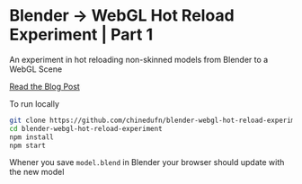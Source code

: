 # Blender -> WebGL Hot Reload Experiment | Part 1

An experiment in hot reloading non-skinned models from Blender to a WebGL Scene

[Read the Blog Post](http://chinedufn.com/blender-web-hot-reload-obj/)


To run locally

```sh
git clone https://github.com/chinedufn/blender-webgl-hot-reload-experiment
cd blender-webgl-hot-reload-experiment
npm install
npm start
```

Whener you save `model.blend` in Blender your browser should update with the new model
